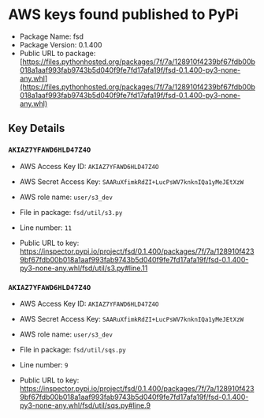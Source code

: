 # AWS keys found published to PyPi

* Package Name: fsd
* Package Version: 0.1.400
* Public URL to package: [https://files.pythonhosted.org/packages/7f/7a/128910f4239bf67fdb00b018a1aaf993fab9743b5d040f9fe7fd17afa19f/fsd-0.1.400-py3-none-any.whl](https://files.pythonhosted.org/packages/7f/7a/128910f4239bf67fdb00b018a1aaf993fab9743b5d040f9fe7fd17afa19f/fsd-0.1.400-py3-none-any.whl)

## Key Details

### `AKIAZ7YFAWD6HLD47Z4O`

* AWS Access Key ID: `AKIAZ7YFAWD6HLD47Z4O`
* AWS Secret Access Key: `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` 
* AWS role name: `user/s3_dev`
* File in package: `fsd/util/s3.py`
* Line number: `11`

* Public URL to key: https://inspector.pypi.io/project/fsd/0.1.400/packages/7f/7a/128910f4239bf67fdb00b018a1aaf993fab9743b5d040f9fe7fd17afa19f/fsd-0.1.400-py3-none-any.whl/fsd/util/s3.py#line.11



### `AKIAZ7YFAWD6HLD47Z4O`

* AWS Access Key ID: `AKIAZ7YFAWD6HLD47Z4O`
* AWS Secret Access Key: `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` 
* AWS role name: `user/s3_dev`
* File in package: `fsd/util/sqs.py`
* Line number: `9`

* Public URL to key: https://inspector.pypi.io/project/fsd/0.1.400/packages/7f/7a/128910f4239bf67fdb00b018a1aaf993fab9743b5d040f9fe7fd17afa19f/fsd-0.1.400-py3-none-any.whl/fsd/util/sqs.py#line.9


